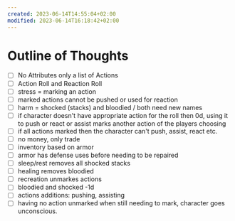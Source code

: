 ```yaml
---
created: 2023-06-14T14:55:04+02:00
modified: 2023-06-14T16:18:42+02:00
---
```


# Outline of Thoughts

- [ ] No Attributes only a list of Actions
- [ ] Action Roll and Reaction Roll
- [ ] stress = marking an action
- [ ] marked actions cannot be pushed or used for reaction
- [ ] harm = shocked (stacks) and bloodied / both need new names
- [ ] if character doesn't have appropriate action for the roll then 0d, using it to push or react or assist marks another action of the players choosing
- [ ] if all actions marked then the character can't push, assist, react etc.
- [ ] no money, only trade
- [ ] inventory based on armor
- [ ] armor has defense uses before needing to be repaired
- [ ] sleep/rest removes all shocked stacks
- [ ] healing removes bloodied
- [ ] recreation unmarkes actions
- [ ] bloodied and shocked -1d
- [ ] actions additions: pushing, assisting
- [ ] having no action unmarked when still needing to mark, character goes unconscious.
